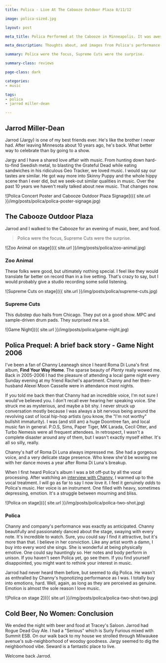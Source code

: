```yaml
---
title: Polica - Live At The Cabooze Outdoor Plaza 8/11/12

image: polica-sized.jpg

layout: post

meta_title: Polica Performed at the Cabooze in Minneapolis. It was awesome.

meta_description: Thoughts about, and images from Polica's performance at The Cabooze August 11th, 2012.

summary: Polica were the focus, Supreme Cuts were the surprise.

summary-class: reviews

page-class: dark

categories:
- music

tags:
- polica
- jarrod miller-dean

---
```


## Jarrod Miller-Dean
Jarrod (Jargy) is one of my best friends ever. He's like the brother I never had. After leaving Minnesota about 10 years ago, he's back. What better way to celebrate than by going to a show.

Jargy and I have a shared love affair with music. From hunting down hard-to-find Swedish metal, to blasting the Grateful Dead while eating sandwiches in his ridiculous Geo Tracker, we loved music. I would say our tastes are similar. He got way more into Skinny Puppy and the whole hippy scene than I ever did, but we seek-out similar qualities in music. Over the past 10 years we haven't really talked about new music. That changes now.

![Polica Concert Poster and Cabooze Outdoor Plaza Signage]({{ site.url }}/img/posts/polica/polica-poster-signage.jpg)

## The Cabooze Outdoor Plaza
Jarrod and I walked to the Cabooze for an evening of music, beer, and food.

> Polica were the focus, Supreme Cuts were the surprise.

![Zoo Animal on stage]({{ site.url }}/img/posts/polica/zoo-animal.jpg)

### Zoo Animal
These folks were good, but ultimately nothing special. I feel like they would translate far better on record than in a live setting. That's crazy to say, but I would probably give a studio recording some solid listening.

![Supreme Cuts on stage]({{ site.url }}/img/posts/polica/supreme-cuts.jpg)

### Supreme Cuts
This dubstep duo hails from Chicago. They put on a good show. MPC and sample-driven drum pads. They surprised me a bit.

![Game Night]({{ site.url }}/img/posts/polica/game-night.jpg)

## Polica Prequel: A brief back story - Game Night 2006
I've been a fan of Channy Leaneagh since I heard Roma Di Luna's first album, **Find Your Way Home**. The sparse beauty of *Plenty* really wowed me. Back in 2005-2006 I had the pleasure of attending a local game night every Sunday evening at my friend Rachel's apartment. Channy and her then-husband Alexei Moon Casselle were in attendance most nights.

If you told me back then that Channy had an incredible voice, I'm not sure I would've believed you. I don't recall ever hearing her speaking voice. She struck me as mysterious, and maybe a bit shy. I never struck up conversation mostly because I was always a bit nervous being around the revolving cast of local hip-hop artists (you know, the "I'm not worthy" bullshit immaturity). I was (and still am) a huge Doomtree fan, and local music fan in general. P.O.S, Sims, Paper Tiger, MK Larada, Cecil Otter, and Turbo Nemesis were all frequent attendees. In retrospect, I wasn't a complete disaster around any of them, but I wasn't exactly myself either. It's all so silly, really.

Channy's half of Roma Di Luna always impressed me. She had a gorgeous voice, and a very delicate stage presence. Who knew she'd be wowing me with her dance moves a year after Roma Di Luna's breakup.

When I first heard Polica's album I was a bit off-put by all the vocal processing. After watching an <a href="http://www.youtube.com/watch?v=tzCmCcwQpk0" title="Channy's SXSW Interview">interview with Channy</a>, I warmed up to the vocal treatment. I will go as far to say I now love it. I feel it genuinely *adds* to Polica's music. Her voice is an instrument. One filled with heavy, sometimes depressing, emotion. It's a struggle between mourning and bliss.


![Polica on stage]({{ site.url }}/img/posts/polica/polica-two-shot.jpg)

### Polica
Channy and company's performance was exactly as anticipated. Channy beautifully and passionately danced about the stage, swaying with every note. It's incredible to watch. Sure, you could say I find it attractive, but it's more than that. I believe in her conviction. Like any artist worth a damn, I buy into every word she sings. She is wonderful at being physically emotive. One could say hauntingly so. Her notes and body perform in unison. If you haven't seen Polica yet, go see them. If you find yourself disappointed, you might want to rethink your interest in music.

Jarrod had never heard them before, but seemed to dig Polica. He wasn't as enthralled by Channy's hypnotizing performance as I was. I totally buy into emotions, hard. Well, again, as long as they are perceived as genuine. Emotion is almost the sole reason I love music.

![Polica on stage 2]({{ site.url }}/img/posts/polica/polica-two-shot-two.jpg)


## Cold Beer, No Women: Conclusion
We ended the night with beer and food at Tracey's Saloon. Jarrod had Rogue Dead Guy Ale. I had a "Serious" which is Surly Furious mixed with Summit ESB.
On our walk back to my house we strolled through Milwaukee avenue's sub-neighborhood of woodsy goodness. Jargy seemed to dig the neighborhood vibe. Seward is a fantastic place to live.

Welcome back Jarrod.
